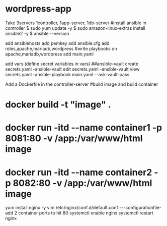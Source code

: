 # wordpress-app
Take 3servers 1controller, 1app-server, 1db-server
#install ansible in controller
$ sudo yum update -y
$ sudo amazon-linux-extras install ansible2 -y
$ ansible --version

add ansiblehosts
add pemkey
add ansible.cfg
add roles,apache,mariadb,wordpress
#write playbooks on apache,mariadb,wordpress
add main.yaml

add vars (define secret variables in vars)
##ansible-vault create secrets.yaml
 -ansible-vault edit secrets.yaml
 -ansible-vault view secrets.yaml
 -ansible-playbook main.yaml --ask-vault-pass

Add a Dockerfile in the controller-server
#build image and build container
# docker build -t "image" .
# docker run -itd --name container1 -p 8081:80 -v /app:/var/www/html image
# docker run -itd --name container2 -p 8082:80 -v /app:/var/www/html image

yum install nginx -y
vim /etc/nginx/conf.d/default.conf  ---configurationfile-add 2 container ports to hit 80
systemctl enable nginx
systemctl restart nginx
